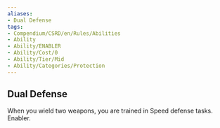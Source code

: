 ```yaml
---
aliases:
- Dual Defense
tags:
- Compendium/CSRD/en/Rules/Abilities
- Ability
- Ability/ENABLER
- Ability/Cost/0
- Ability/Tier/Mid
- Ability/Categories/Protection
---
```


  
## Dual Defense  
When you wield two weapons, you are trained in Speed defense tasks. Enabler.